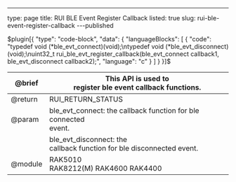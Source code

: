 ---
type: page
title: RUI BLE Event Register Callback
listed: true
slug: rui-ble-event-register-callback
---published

$plugin[{
    "type": "code-block",
    "data": {
        "languageBlocks": [
            {
                "code": "typedef void (*ble_evt_connect)(void);\ntypedef void (*ble_evt_disconnect)(void);\nuint32_t rui_ble_evt_register_callback(ble_evt_connect callback1, ble_evt_disconnect callback2);",
                "language": "c"
            }
        ]
    }
}]$

| @brief | This API is used to<br>register ble event callback functions. | 
| ---- | ---- | 
| @return | RUI_RETURN_STATUS | 
| @param | ble_evt_connect:    the callback function for ble connected<br>event. | 
|  | ble_evt_disconnect: the<br>callback function for ble disconnected event. | 
| @module | RAK5010          <br>RAK8212(M)  RAK4600         RAK4400 | 


